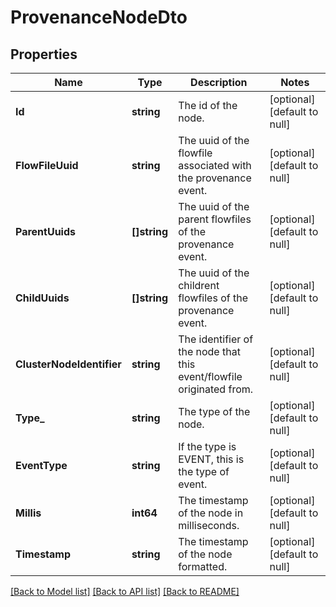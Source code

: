 # ProvenanceNodeDto

## Properties
Name | Type | Description | Notes
------------ | ------------- | ------------- | -------------
**Id** | **string** | The id of the node. | [optional] [default to null]
**FlowFileUuid** | **string** | The uuid of the flowfile associated with the provenance event. | [optional] [default to null]
**ParentUuids** | **[]string** | The uuid of the parent flowfiles of the provenance event. | [optional] [default to null]
**ChildUuids** | **[]string** | The uuid of the childrent flowfiles of the provenance event. | [optional] [default to null]
**ClusterNodeIdentifier** | **string** | The identifier of the node that this event/flowfile originated from. | [optional] [default to null]
**Type_** | **string** | The type of the node. | [optional] [default to null]
**EventType** | **string** | If the type is EVENT, this is the type of event. | [optional] [default to null]
**Millis** | **int64** | The timestamp of the node in milliseconds. | [optional] [default to null]
**Timestamp** | **string** | The timestamp of the node formatted. | [optional] [default to null]

[[Back to Model list]](../README.md#documentation-for-models) [[Back to API list]](../README.md#documentation-for-api-endpoints) [[Back to README]](../README.md)

